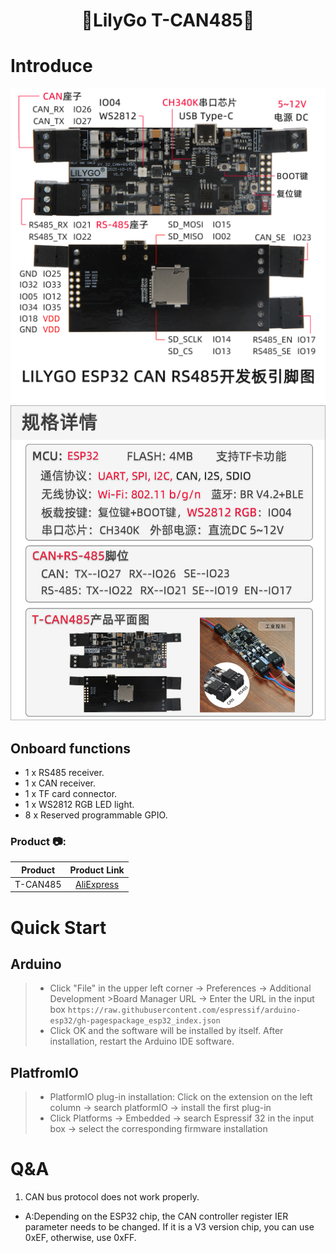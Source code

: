 <h1 align = "center">🌟LilyGo T-CAN485🌟</h1>

# Introduce
![](img/1.jpg)
![](img/2.jpg)

## Onboard functions
- 1 x RS485 receiver.
- 1 x CAN receiver.
- 1 x TF card connector.
- 1 x WS2812 RGB LED light.
- 8 x Reserved programmable GPIO.

<h3 align = "left">Product 📷:</h3>

|  Product |  Product Link |
| :--------: | :---------: |
| T-CAN485 |  [AliExpress]()   |


# Quick Start
## Arduino 
>- Click "File" in the upper left corner -> Preferences -> Additional Development >Board Manager URL -> Enter the URL in the input box
> `https://raw.githubusercontent.com/espressif/arduino-esp32/gh-pagespackage_esp32_index.json`
>-  Click OK and the software will be installed by itself. After installation, restart the Arduino IDE software.

## PlatfromIO
> - PlatformIO plug-in installation: Click on the extension on the left column -> search platformIO -> install the first plug-in
> - Click Platforms -> Embedded -> search Espressif 32 in the input box -> select the corresponding firmware installation


# Q&A
1. CAN bus protocol does not work properly.

- A:Depending on the ESP32 chip, the CAN controller register IER parameter needs to be changed. If it is a V3 version chip, you can use 0xEF, otherwise, use 0xFF.